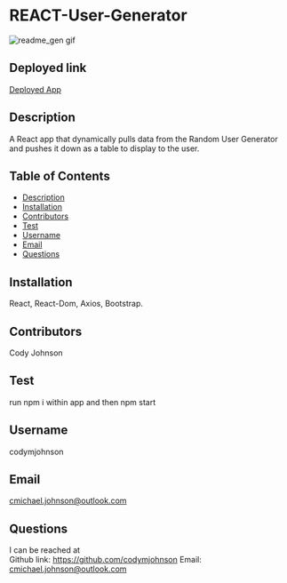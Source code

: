 # REACT-User-Generator

![readme_gen gif]()

## Deployed link

[Deployed App]()

## Description

A React app that dynamically pulls data from the Random User Generator and pushes it down as a table to display to the user.

## Table of Contents

* [Description](#description)
* [Installation](#installation)
* [Contributors](#contributors)
* [Test](#test)
* [Username](#username)
* [Email](#email)
* [Questions](#questions)
    
## Installation

React, React-Dom, Axios, Bootstrap.

## Contributors

Cody Johnson

## Test

run npm i within app and then npm start

## Username

codymjohnson

## Email

cmichael.johnson@outlook.com

## Questions

I can be reached at
<br>
Github link: https://github.com/codymjohnson 	 Email: cmichael.johnson@outlook.com
